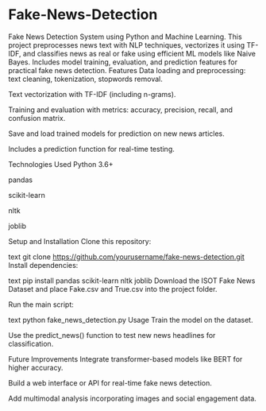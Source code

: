 # Fake-News-Detection
Fake News Detection System using Python and Machine Learning. This project preprocesses news text with NLP techniques, vectorizes it using TF-IDF, and classifies news as real or fake using efficient ML models like Naive Bayes. Includes model training, evaluation, and prediction features for practical fake news detection.
Features
Data loading and preprocessing: text cleaning, tokenization, stopwords removal.

Text vectorization with TF-IDF (including n-grams).

Training and evaluation with metrics: accuracy, precision, recall, and confusion matrix.

Save and load trained models for prediction on new news articles.

Includes a prediction function for real-time testing.

Technologies Used
Python 3.6+

pandas

scikit-learn

nltk

joblib

Setup and Installation
Clone this repository:

text
git clone https://github.com/yourusername/fake-news-detection.git
Install dependencies:

text
pip install pandas scikit-learn nltk joblib
Download the ISOT Fake News Dataset and place Fake.csv and True.csv into the project folder.

Run the main script:

text
python fake_news_detection.py
Usage
Train the model on the dataset.

Use the predict_news() function to test new news headlines for classification.

Future Improvements
Integrate transformer-based models like BERT for higher accuracy.

Build a web interface or API for real-time fake news detection.

Add multimodal analysis incorporating images and social engagement data.
